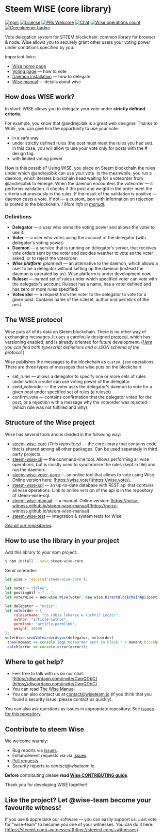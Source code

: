 # Steem WISE (core library)


<!--§ data.config.repository.readme.generateDefaultBadges(data) §-->
[![npm](https://img.shields.io/npm/v/steem-wise-core.svg?style=flat-square)](https://www.npmjs.com/package/steem-wise-core) [![License](https://img.shields.io/github/license/wise-team/steem-wise-core.svg?style=flat-square)](https://github.com/wise-team/steem-wise-core/blob/master/LICENSE) [![PRs Welcome](https://img.shields.io/badge/PRs-welcome-brightgreen.svg?style=flat-square)](http://makeapullrequest.com) [![Chat](https://img.shields.io/badge/chat%20on%20discord-6b11ff.svg?style=flat-square)](https://discordapp.com/invite/CwxQDbG) [![Wise operations count](https://img.shields.io/badge/dynamic/json.svg?label=wise%20operations%20count&url=https%3A%2F%2Fsql.wise.vote%2Foperations%3Fselect%3Dcount&query=%24%5B0%5D.count&colorB=blue&style=flat-square)](https://sql.wise.vote/operations?select=moment,delegator,voter,operation_type&order=moment.desc) [![Greenkeeper badge](https://badges.greenkeeper.io/wise-team/steem-wise-core.svg)](https://greenkeeper.io/)
<!--§§.-->



Vote delegation system for STEEM blockchain: common library for browser & node. Wise allows you to securely grant other users your voting power under conditions specified by you.

Important links:

- [Wise home page](https://noisy-witness.github.io/steem-wise-manual/)
- [Voting page](https://wise.vote/)  — how to vote
- [Daemon installation](https://noisy-witness.github.io/steem-wise-manual/installation) — how to delegate
- [Wise manual](https://noisy-witness.github.io/steem-wise-manual/introduction) — details about wise



## How does WISE work?

In short: WISE allows you to delegate your vote under **strictly defined criteria**.

For example, you know that @andrejcibik is a great web designer. Thanks to WISE, you can give him the opportunity to use your vote:

- in a safe way
- under strictly defined rules (the post must meet the rules you had set). In this case, you will allow to use your vote only for posts with the # design tag.
- with limited voting power

How is this possible? Using WISE, you place on Steem blockchain the rules under which @andrejcibik can use your vote. In the meanwhile, you run a daemon, which iterates blockchain head waiting for a voteorder from @andrejcibik to emerge. When the daemon encounters the voteorder — it performs validation. It checks if the post and weight in the order meet the criteria set previously in the rules. If the result of the validation is positive — daemon casts a vote. If not — a custom_json with information on rejection is posted to the blockchain. / _More info in [manual](https://noisy-witness.github.io/steem-wise-manual/introduction)._



### Definitions

- **Delegator** — a user who owns the voting power and allows the voter to use it.
- **Voter** — a user who votes using the account of the delegator (with delegator's voting power)
- **Daemon** — a service that is running on delegator's server, that receives vote orders sent by the voter and decides weather to vote as the voter asked, or to reject the voteorder.
- ***Wise platform*** *(planned)* — an alternative to the daemon, which allows a user to be a delegator without setting up the daemon (instead the daemon is operated by us). Wise platform is under development now.
- **Ruleset** — named set of rules under which specified voter can vote with the delegator's account. Ruleset has a name, has a voter defined and has zero or more rules specified.
- **Voteorder** — a request from the voter to the delegator to vote for a given post. Contains name of the ruleset, author and permlink of the post.



## The WISE protocol

Wise puts all of its data on Steem blockchain. There is no other way of exchanging messages. It uses a carefoully designed [protocol](https://github.com/noisy-witness/steem-wise-core/tree/master/src/protocol/versions), which has versioning enabled, and is already oriented for future development. (_[Here](https://github.com/noisy-witness/steem-wise-core/tree/master/src/protocol/versions/v2) you can find both typescript definitions and a JSON schema of the protocol._)

Wise publishes the messages to the blockchain as `custom_json` operations. There are three types of messages that wise puts on the blockchain:

- set_rules — allows a delegator to specify one or more sets of rules under which a voter can use voting power of the delegator.
- send_voteorder — the voter asks the delegator's daemon to vote for a given post under specified set of rules (a ruleset)
- confirm_vote — contains confirmation that the delegator voted for the post, or a rejection with a message why the voteorder was rejected (which rule was not fulfilled and why).



## Structure of the Wise project

Wise has several tools and is divided in the following way:

- [steem-wise-core](https://github.com/noisy-witness/steem-wise-core) *(This repository)* — the core library that contains code that is shared among all other packages. Can be used separately in third party projects.
- [steem-wise-cli](https://github.com/noisy-witness/steem-wise-cli) — the command-line tool. Allows performing all wise operations, but is mostly used to synchronise the rules (kept in file) and run the daemon.
- [steem-wise-voter-page](https://github.com/noisy-witness/steem-wise-voter-page) — an online tool that allows to vote using Wise. Online version here: [https://wise.vote/](https://wise.vote/).
- [steem-wise-sql](https://github.com/noisy-witness/steem-wise-sql) — an up-to-date database with REST api that contains all wise operations. Link to online version of the api is in the repository of steem-wise-sql.
- [steem-wise-manual](https://github.com/noisy-witness/steem-wise-manual) — a manual. Online version: [https://noisy-witness.github.io/steem-wise-manual](https://noisy-witness.github.io/steem-wise-manual)
- [steem-wise-test](https://github.com/noisy-witness/steem-wise-test) — integration & system tests for Wise

*[See all our repositories](https://github.com/noisy-witness).*



## How to use the library in your project

Add this library to your npm project:

```bash
$ npm install --save steem-wise-core
```

Send voteorder:

```js
let wise = require('steem-wise-core');

let voter = "jblew";
let postingWif = "...";
let voterWise = new wise.Wise(voter, new wise.DirectBlockchainApi(postingWif));

let delegator = "noisy";
let voteorder = {
    rulesetName: "co robia lekarze w kuchni? Leczo!",
    author: "article-author",
    permlink: "article-permlink",
    weight: 10000
};
voterWise.sendVoteorderAsync(delegator, voteorder)
.then(moment => console.log("Voteorder sent in block " + moment.blockNum))
.catch(error => console.error(error));
```



<!--§ data.config.repository.readme.generateHelpMd(data) §-->
## Where to get help?

- Feel free to talk with us on our chat: [https://discordapp.com/invite/CwxQDbG](https://discordapp.com/invite/CwxQDbG) .
- You can read [The Wise Manual](https://docs.wise.vote/introduction)
- You can also contact us at contact@wiseteam.io (if you think that you found a security issue, please contact us quickly).

You can also ask questions as issues in appropriate repository: See [issues for this repository](https://github.com/wise-team/steem-wise-core/issues).

<!--§§.-->


<!--§ data.config.repository.readme.generateHelpUsMd(data) §-->
## Contribute to steem Wise

We welcome warmly:

- Bug reports via [issues](https://github.com/wise-team/steem-wise-core).
- Enhancement requests via via [issues](https://github.com/wise-team/steem-wise-core/issues).
- [Pull requests](https://github.com/wise-team/steem-wise-core/pulls)
- Security reports to _contact@wiseteam.io_.

**Before** contributing please **read [Wise CONTRIBUTING guide](https://github.com/wise-team/steem-wise-core/blob/master/CONTRIBUTING.md)**.

Thank you for developing WISE together!



## Like the project? Let @wise-team become your favourite witness!

If you use & appreciate our software — you can easily support us. Just vote for "wise-team" to become you one of your witnesses. You can do it here: [https://steemit.com/~witnesses](https://steemit.com/~witnesses).

<!--§§.-->

<!-- Prayer: Gloria Patri, et Filio, et Spiritui Sancto, sicut erat in principio et nunc et semper et in saecula saeculorum. Amen. In te, Domine, speravi: non confundar in aeternum. -->
